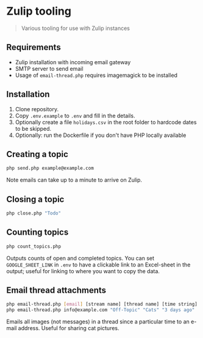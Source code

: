 # Zulip tooling
> Various tooling for use with Zulip instances

## Requirements
- Zulip installation with incoming email gateway
- SMTP server to send email
- Usage of `email-thread.php` requires imagemagick to be installed

## Installation
1. Clone repository.
1. Copy `.env.example` to `.env` and fill in the details.
1. Optionally create a file `holidays.csv` in the root folder to hardcode dates to be skipped.
1. Optionally: run the Dockerfile if you don't have PHP locally available

## Creating a topic
```bash
php send.php example@example.com
```

Note emails can take up to a minute to arrive on Zulip.

## Closing a topic
```bash
php close.php "Todo"
```

## Counting topics
```bash
php count_topics.php
```

Outputs counts of open and completed topics. You can set `GOOGLE_SHEET_LINK` in `.env` to have a clickable link to an Excel-sheet in the output; useful for linking to where you want to copy the data.

## Email thread attachments
```bash
php email-thread.php [email] [stream name] [thread name] [time string]
php email-thread.php info@example.com "Off-Topic" "Cats" "3 days ago"
```

Emails all images (not messages) in a thread since a particular time to an e-mail address. Useful for sharing cat pictures.
